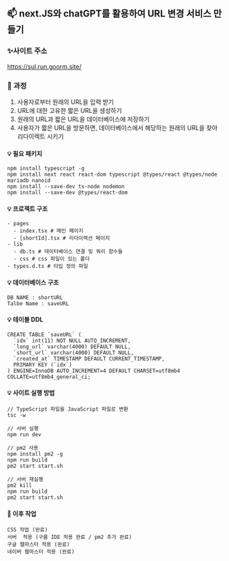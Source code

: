 ## 📫 next.JS와 chatGPT를 활용하여 URL 변경 서비스 만들기

### ✨사이트 주소
https://sul.run.goorm.site/

### 📌 과정
1. 사용자로부터 원래의 URL을 입력 받기
2. URL에 대한 고유한 짧은 URL을 생성하기
3. 원래의 URL과 짧은 URL을 데이터베이스에 저장하기
4. 사용자가 짧은 URL을 방문하면, 데이터베이스에서 해당하는 원래의 URL을 찾아 리다이렉트 시키기

#### 💡 필요 패키지
```
npm install typescript -g 
npm install next react react-dom typescript @types/react @types/node mariadb nanoid
npm install --save-dev ts-node nodemon
npm install --save-dev @types/react-dom
```

#### 💡 프로젝트 구조
```
- pages
  - index.tsx # 메인 페이지
  - [shortId].tsx # 리다이렉션 페이지
- lib
  - db.ts # 데이터베이스 연결 및 쿼리 함수들 
  - css # css 파일이 있는 폴더
- types.d.ts # 타입 정의 파일 
```
#### 💡 데이터베이스 구조
```
DB NAME : shortURL
Talbe Name : saveURL
```

#### 💡 테이블 DDL
```
CREATE TABLE `saveURL` (
  `idx` int(11) NOT NULL AUTO_INCREMENT,
  `long_url` varchar(4000) DEFAULT NULL,
  `short_url` varchar(4000) DEFAULT NULL,
  `created_at` TIMESTAMP DEFAULT CURRENT_TIMESTAMP,
  PRIMARY KEY (`idx`)
) ENGINE=InnoDB AUTO_INCREMENT=4 DEFAULT CHARSET=utf8mb4 COLLATE=utf8mb4_general_ci;

```

#### 💡 사이트 실행 방법
```
// TypeScript 파일을 JavaScript 파일로 변환
tsc -w 

// 서버 실행
npm run dev

// pm2 사용
npm install pm2 -g
npm run build
pm2 start start.sh

// 서버 재실행
pm2 kill
npm run build
pm2 start start.sh
```

#### 💬 이후 작업
```
CSS 작업 (완료)
서버  적용 (구름 IDE 적용 완료 / pm2 추가 완료)
구글 웹마스터 적용 (완료)
네이버 웹마스터 적용 (완료)
```